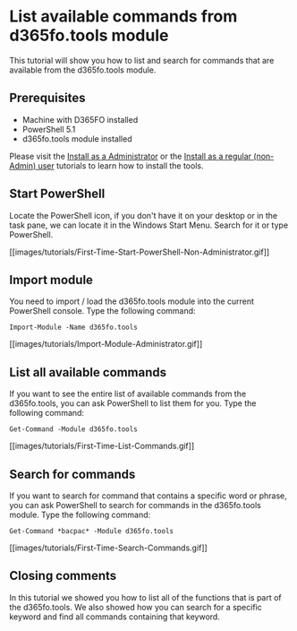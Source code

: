 ﻿# **List available commands from d365fo.tools module**

This tutorial will show you how to list and search for commands that are available from the d365fo.tools module.

## **Prerequisites**
* Machine with D365FO installed
* PowerShell 5.1
* d365fo.tools module installed

Please visit the [Install as a Administrator](https://github.com/d365collaborative/d365fo.tools/wiki/Tutorial-Install-Administrator) or the [Install as a regular (non-Admin) user](https://github.com/d365collaborative/d365fo.tools/wiki/Tutorial-Install-Non-Administrator) tutorials to learn how to install the tools.

## **Start PowerShell**
Locate the PowerShell icon, if you don't have it on your desktop or in the task pane, we can locate it in the Windows Start Menu. Search for it or type PowerShell.

[[images/tutorials/First-Time-Start-PowerShell-Non-Administrator.gif]]

## **Import module**
You need to import / load the d365fo.tools module into the current PowerShell console. Type the following command:

```
Import-Module -Name d365fo.tools
```

[[images/tutorials/Import-Module-Administrator.gif]]

## **List all available commands**
If you want to see the entire list of available commands from the d365fo.tools, you can ask PowerShell to list them for you. Type the following command:

```
Get-Command -Module d365fo.tools
```

[[images/tutorials/First-Time-List-Commands.gif]]


## **Search for commands**
If you want to search for command that contains a specific word or phrase, you can ask PowerShell to search for commands in the d365fo.tools module. Type the following command:

```
Get-Command *bacpac* -Module d365fo.tools
```

[[images/tutorials/First-Time-Search-Commands.gif]]

## **Closing comments**
In this tutorial we showed you how to list all of the functions that is part of the d365fo.tools. We also showed how you can search for a specific keyword and find all commands containing that keyword.

